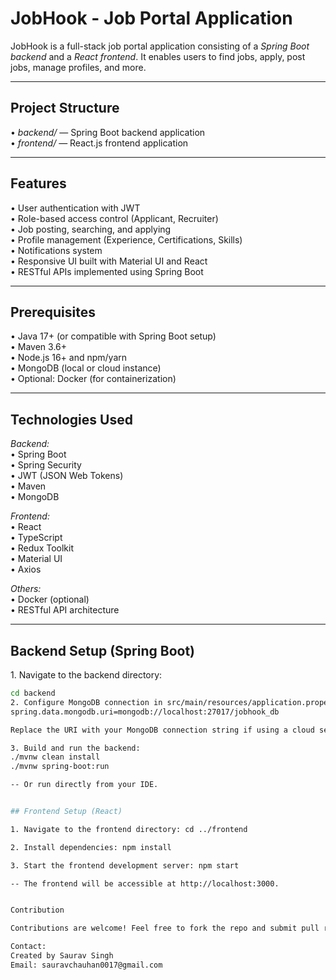 # JobHook - Job Portal Application

JobHook is a full-stack job portal application consisting of a *Spring Boot backend* and a *React frontend*. It enables users to find jobs, apply, post jobs, manage profiles, and more.

---

## Project Structure

•⁠  ⁠*backend/* — Spring Boot backend application  
•⁠  ⁠*frontend/* — React.js frontend application

---

## Features

•⁠  ⁠User authentication with JWT  
•⁠  ⁠Role-based access control (Applicant, Recruiter)  
•⁠  ⁠Job posting, searching, and applying  
•⁠  ⁠Profile management (Experience, Certifications, Skills)  
•⁠  ⁠Notifications system  
•⁠  ⁠Responsive UI built with Material UI and React  
•⁠  ⁠RESTful APIs implemented using Spring Boot

---

## Prerequisites

•⁠  ⁠Java 17+ (or compatible with Spring Boot setup)  
•⁠  ⁠Maven 3.6+  
•⁠  ⁠Node.js 16+ and npm/yarn  
•⁠  ⁠MongoDB (local or cloud instance)  
•⁠  ⁠Optional: Docker (for containerization)

---

## Technologies Used

*Backend:*  
•⁠  ⁠Spring Boot  
•⁠  ⁠Spring Security  
•⁠  ⁠JWT (JSON Web Tokens)  
•⁠  ⁠Maven  
•⁠  ⁠MongoDB  

*Frontend:*  
•⁠  ⁠React  
•⁠  ⁠TypeScript  
•⁠  ⁠Redux Toolkit  
•⁠  ⁠Material UI  
•⁠  ⁠Axios  

*Others:*  
•⁠  ⁠Docker (optional)  
•⁠  ⁠RESTful API architecture

---

## Backend Setup (Spring Boot)

1.⁠ ⁠Navigate to the backend directory:

   ```bash
   cd backend
2.⁠ ⁠Configure MongoDB connection in src/main/resources/application.properties or application.yml:
spring.data.mongodb.uri=mongodb://localhost:27017/jobhook_db

Replace the URI with your MongoDB connection string if using a cloud service like MongoDB Atlas

3.⁠ ⁠Build and run the backend:
./mvnw clean install
./mvnw spring-boot:run

-- Or run directly from your IDE.


## Frontend Setup (React)

1.⁠ ⁠Navigate to the frontend directory: cd ../frontend

2.⁠ ⁠Install dependencies: npm install

3.⁠ ⁠Start the frontend development server: npm start

-- The frontend will be accessible at http://localhost:3000.


Contribution

Contributions are welcome! Feel free to fork the repo and submit pull requests. For issues or feature requests, please open an issue on GitHub.

Contact: 
Created by Saurav Singh
Email: sauravchauhan0017@gmail.com
